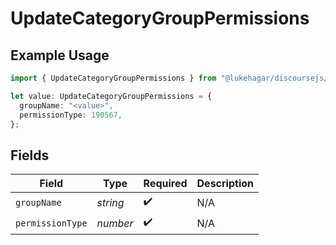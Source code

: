# UpdateCategoryGroupPermissions

## Example Usage

```typescript
import { UpdateCategoryGroupPermissions } from "@lukehagar/discoursejs/sdk/models/operations";

let value: UpdateCategoryGroupPermissions = {
  groupName: "<value>",
  permissionType: 190567,
};
```

## Fields

| Field              | Type               | Required           | Description        |
| ------------------ | ------------------ | ------------------ | ------------------ |
| `groupName`        | *string*           | :heavy_check_mark: | N/A                |
| `permissionType`   | *number*           | :heavy_check_mark: | N/A                |